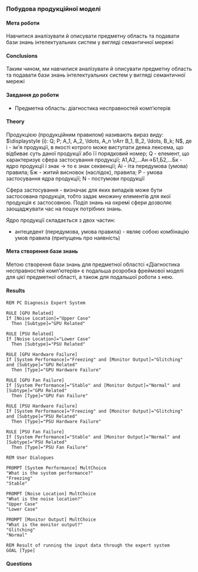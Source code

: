 ### Побудова продукційної моделі

#### Мета роботи

Навчитися аналізувати й описувати предметну область та подавати бази знань інтелектуальних систем у вигляді семантичної мережі

#### Conclusions 

Таким чином, ми навчилися аналізувати й описувати предметну область та подавати бази знань інтелектуальних систем у вигляді семантичної мережі

#### Завдання до роботи 

- Предметна область: діагностика несправностей комп’ютерів

#### Theory

Продукцією (продукційним правилом) називають вираз виду: $\displaystyle (i): Q; P; A_1, A_2, \ldots, A_n \rArr B_1, B_2, \ldots, B_k; N$, де i - ім'я продукції, в якості котрого може виступати деяка лексема, що відбиває суть даної продукції або її порядковий номер; Q - елемент, що характеризує сфера застосування продукції; А1,А2,...Ан->Б1,Б2,...Бк - ядро продукції і знак -> то є знак секвенції; Аі - іта передумова (умова) правила; Бж - житий висновок (наслідок), правила; P - умова застосування ядра продукції; N - постумови продукції 

Сфера застосування - визначає для яких випадків може бути застосована продукція, тобто задає множину елементів для якої продукція є застосовною. Поділ знань на окремі сфери дозволяє заощаджувати час на пошук потрібних знань.

Ядро продукції складається з двох частин:
- антецедент (передумова, умова правила) - являє собою комбінацію умов правила (припущень про наявність)

#### Мета створення бази знань

Метою створення бази знань для предметної областсі «Діагностика несправностей комп’ютерів» є подальша розробка фреймової моделі для цієї предметної області, а також для подальшої роботи з нею.

#### Results 

```shell
REM PC Diagnosis Expert System

RULE [GPU Related]
If [Noise Location]="Upper Case"
  Then [Subtype]="GPU Related"

RULE [PSU Related]
If [Noise Location]="Lower Case"
  Then [Subtype]="PSU Related"

RULE [GPU Hardware Failure]
If [System Performance]="Freezing" and [Monitor Output]="Glitching" and [Subtype]="GPU Related"
  Then [Type]="GPU Hardware Failure"

RULE [GPU Fan Failure]
If [System Performance]="Stable" and [Monitor Output]="Normal" and [Subtype]="GPU Related"
  Then [Type]="GPU Fan Failure"

RULE [PSU Hardware Failure]
If [System Performance]="Freezing" and [Monitor Output]="Glitching" and [Subtype]="PSU Related"
  Then [Type]="PSU Hardware Failure"

RULE [PSU Fan Failure]
If [System Performance]="Stable" and [Monitor Output]="Normal" and [Subtype]="PSU Related"
  Then [Type]="PSU Fan Failure"

REM User Dialogues

PROMPT [System Performance] MultChoice
"What is the system performance?"
"Freezing"
"Stable"

PROMPT [Noise Location] MultChoice
"What is the noise location?"
"Upper Case"
"Lower Case"

PROMPT [Monitor Output] MultChoice
"What is the monitor output?"
"Glitching"
"Normal"

REM Result of running the input data through the expert system
GOAL [Type]
```

#### Questions

